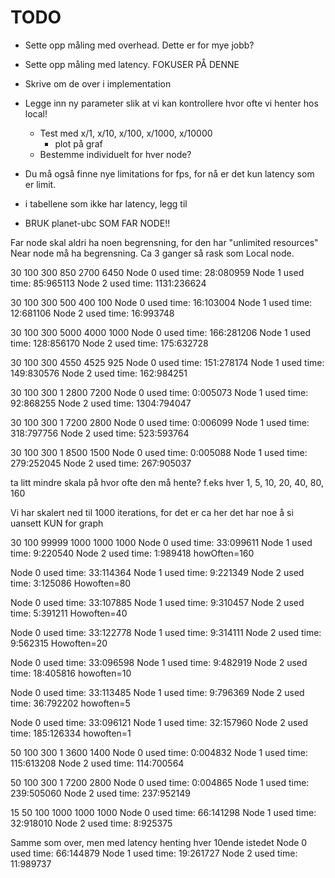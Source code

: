 # TODO
* Sette opp måling med overhead. Dette er for mye jobb?
* Sette opp måling med latency. FOKUSER PÅ DENNE
* Skrive om de over i implementation


* Legge inn ny parameter slik at vi kan kontrollere hvor ofte vi henter hos local!
  * Test med x/1, x/10, x/100, x/1000, x/10000
    * plot på graf
  * Bestemme individuelt for hver node?
* Du må også finne nye limitations for fps, for nå er det kun latency som er limit.
* i tabellene som ikke har latency, legg til
* BRUK planet-ubc SOM FAR NODE!!



Far node skal aldri ha noen begrensning, for den har "unlimited resources"
Near node må ha begrensning. Ca 3 ganger så rask som Local node.








<PARTIAL>

<Tables>
30
100
300
850
2700
6450
Node 0 used time: 28:080959
Node 1 used time: 85:965113
Node 2 used time: 1131:236624

30
100
300
500
400
100
Node 0 used time: 16:103004
Node 1 used time: 12:681106
Node 2 used time: 16:993748


30
100
300
5000
4000
1000
Node 0 used time: 166:281206
Node 1 used time: 128:856170
Node 2 used time: 175:632728


30
100
300
4550
4525
925
Node 0 used time: 151:278174
Node 1 used time: 149:830576
Node 2 used time: 162:984251
</Tables>


<Graph>
</Graph>

</PARTIAL>


<FULL>
30
100
300
1
2800
7200
Node 0 used time: 0:005073
Node 1 used time: 92:868255
Node 2 used time: 1304:794047


30
100
300
1
7200
2800
Node 0 used time: 0:006099
Node 1 used time: 318:797756
Node 2 used time: 523:593764


30
100
300
1
8500
1500
Node 0 used time: 0:005088
Node 1 used time: 279:252045
Node 2 used time: 267:905037


<GRAPH>
ta litt mindre skala på hvor ofte den må hente?
f.eks hver 1, 5, 10, 20, 40, 80, 160


Vi har skalert ned til 1000 iterations, for det er ca her det har noe å si uansett
KUN for graph


</GRAPH>




</FULL>

30
100
99999
1000
1000
1000
Node 0 used time: 33:099611
Node 1 used time: 9:220540
Node 2 used time: 1:989418
howOften=160



Node 0 used time: 33:114364
Node 1 used time: 9:221349
Node 2 used time: 3:125086
Howoften=80


Node 0 used time: 33:107885
Node 1 used time: 9:310457
Node 2 used time: 5:391211
Howoften=40


Node 0 used time: 33:122778
Node 1 used time: 9:314111
Node 2 used time: 9:562315
Howoften=20



Node 0 used time: 33:096598
Node 1 used time: 9:482919
Node 2 used time: 18:405816
howoften=10


Node 0 used time: 33:113485
Node 1 used time: 9:796369
Node 2 used time: 36:792202
howoften=5



Node 0 used time: 33:096121
Node 1 used time: 32:157960
Node 2 used time: 185:126334
howoften=1















50
100
300
1
3600
1400
Node 0 used time: 0:004832
Node 1 used time: 115:613208
Node 2 used time: 114:700564




50
100
300
1
7200
2800
Node 0 used time: 0:004865
Node 1 used time: 239:505060
Node 2 used time: 237:952149


15
50
100
1000
1000
1000
Node 0 used time: 66:141298
Node 1 used time: 32:918010
Node 2 used time: 8:925375


Samme som over, men med latency henting hver 10ende istedet
Node 0 used time: 66:144879
Node 1 used time: 19:261727
Node 2 used time: 11:989737



